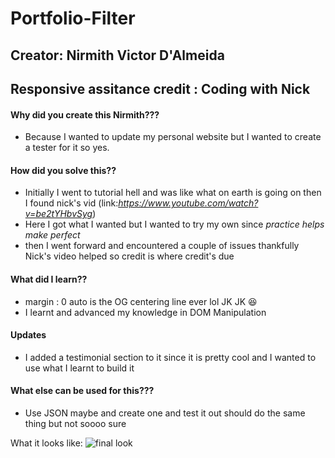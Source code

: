 # Portfolio-Filter

## Creator: Nirmith Victor D'Almeida
## Responsive assitance credit : Coding with Nick

#### Why did you create this Nirmith???
- Because I wanted to update my personal website but I wanted to create a tester for it so yes.

#### How did you solve this??
- Initially I went to tutorial hell and was like what on earth is going on then I found nick's vid (link:*https://www.youtube.com/watch?v=be2tYHbvSyg*)
- Here I got what I wanted but I wanted to try my own since *practice helps make perfect*
- then I went forward and encountered a couple of issues thankfully Nick's video helped so credit is where credit's due

#### What did I learn??
- margin : 0 auto is the OG centering line ever lol JK JK 😆
- I learnt and advanced my knowledge in DOM Manipulation

#### Updates
- I added a testimonial section to it since it is pretty cool and I wanted to use what I learnt to build it

#### What else can be used for this???
- Use JSON maybe and create one and test it out should do the same thing but not soooo sure

What it looks like:
![final look](https://github.com/NirmithVictor/Portfolio-Filter/blob/main/project_images/finalLook.png)
